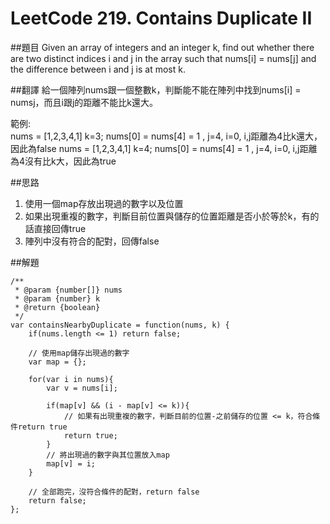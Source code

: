 # LeetCode 219. Contains Duplicate II

##題目
Given an array of integers and an integer k,
find out whether there are two distinct indices i and j in the array
such that nums[i] = nums[j] and the difference between i and j is at most k.

##翻譯
給一個陣列nums跟一個整數k，判斷能不能在陣列中找到nums[i] = nums[j](i,j為不同的值)，而且i跟j的距離不能比k還大。

範例:  
nums = [1,2,3,4,1] k=3;  nums[0] = nums[4] = 1 , j=4, i=0, i,j距離為4比k還大，因此為false
nums = [1,2,3,4,1] k=4;  nums[0] = nums[4] = 1 , j=4, i=0, i,j距離為4沒有比k大，因此為true

##思路
1. 使用一個map存放出現過的數字以及位置
2. 如果出現重複的數字，判斷目前位置與儲存的位置距離是否小於等於k，有的話直接回傳true
3. 陣列中沒有符合的配對，回傳false 

##解題
```
/**
 * @param {number[]} nums
 * @param {number} k
 * @return {boolean}
 */
var containsNearbyDuplicate = function(nums, k) {
    if(nums.length <= 1) return false;
    
    // 使用map儲存出現過的數字
    var map = {};

    for(var i in nums){
        var v = nums[i];
        
        if(map[v] && (i - map[v] <= k)){
            // 如果有出現重複的數字，判斷目前的位置-之前儲存的位置 <= k，符合條件return true
            return true;
        }
        // 將出現過的數字與其位置放入map
        map[v] = i;
    }
	
    // 全部跑完，沒符合條件的配對，return false
    return false;
};
```
